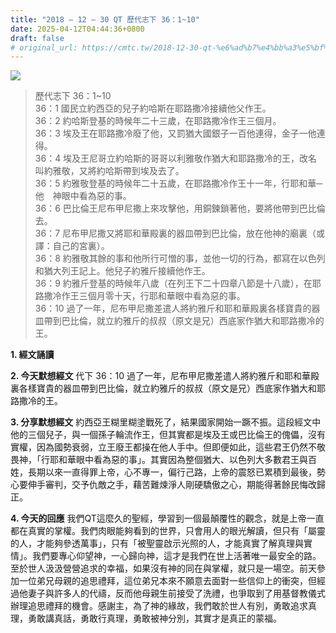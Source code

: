 ```yaml
---
title: "2018 – 12 – 30 QT 歷代志下 36：1~10"
date: 2025-04-12T04:44:36+0800
draft: false
# original_url: https://cmtc.tw/2018-12-30-qt-%e6%ad%b7%e4%bb%a3%e5%bf%97%e4%b8%8b-36%ef%bc%9a110
---
```


![](/images/qt.jpg)
> 歷代志下 36：1\~10  
> 36：1 國民立約西亞的兒子約哈斯在耶路撒冷接續他父作王。  
> 36：2 約哈斯登基的時候年二十三歲，在耶路撒冷作王三個月。  
> 36：3 埃及王在耶路撒冷廢了他，又罰猶大國銀子一百他連得，金子一他連得。  
> 36：4 埃及王尼哥立約哈斯的哥哥以利雅敬作猶大和耶路撒冷的王，改名叫約雅敬，又將約哈斯帶到埃及去了。  
> 36：5 約雅敬登基的時候年二十五歲，在耶路撒冷作王十一年，行耶和華─他　神眼中看為惡的事。  
> 36：6 巴比倫王尼布甲尼撒上來攻擊他，用銅鍊鎖著他，要將他帶到巴比倫去。  
> 36：7 尼布甲尼撒又將耶和華殿裏的器皿帶到巴比倫，放在他神的廟裏（或譯：自己的宮裏）。  
> 36：8 約雅敬其餘的事和他所行可憎的事，並他一切的行為，都寫在以色列和猶大列王記上。他兒子約雅斤接續他作王。  
> 36：9 約雅斤登基的時候年八歲（在列王下二十四章八節是十八歲），在耶路撒冷作王三個月零十天，行耶和華眼中看為惡的事。  
> 36：10 過了一年，尼布甲尼撒差遣人將約雅斤和耶和華殿裏各樣寶貴的器皿帶到巴比倫，就立約雅斤的叔叔（原文是兄）西底家作猶大和耶路撒冷的王。

**1. 經文誦讀**

**2.  今天默想經文**
代下 36：10 過了一年，尼布甲尼撒差遣人將約雅斤和耶和華殿裏各樣寶貴的器皿帶到巴比倫，就立約雅斤的叔叔（原文是兄）西底家作猶大和耶路撒冷的王。

**3. 分享默想經文**
約西亞王糊里糊塗戰死了，結果國家開始一蹶不振。這段經文中他的三個兒子，與一個孫子輪流作王，但其實都是埃及王或巴比倫王的傀儡，沒有實權，因為國勢衰弱，立王廢王都操在他人手中。但即便如此，這些君王仍然不敬畏神，「行耶和華眼中看為惡的事」。其實因為整個猶大、以色列大多數君王與百姓，長期以來一直得罪上帝，心不專一，偏行己路，上帝的震怒已累積到最後，勢心要伸手審判，交予仇敵之手，藉苦難煉淨人剛硬驕傲之心，期能得著餘民悔改歸正。

**4. 今天的回應**
我們QT這麼久的聖經，學習到一個最顛覆性的觀念，就是上帝一直都在真實的掌權。我們肉眼能夠看到的世界，只會用人的眼光解讀，但只有「屬靈的人，才能夠參透萬事」，只有「被聖靈啟示光照的人，才能真實了解真理與實情」。我們要專心仰望神，一心歸向神，這才是我們在世上活著唯一最安全的路。至於世人汲汲營營追求的幸福，如果沒有神的同在與掌權，就只是一場空。前天參加一位弟兄母親的追思禮拜，這位弟兄本來不願意去面對一些信仰上的衝突，但經過他妻子與許多人的代禱，反而他母親生前接受了洗禮，也爭取到了用基督教儀式辦理追思禮拜的機會。感謝主，為了神的緣故，我們敢於世人有別，勇敢追求真理，勇敢講真話，勇敢行真理，勇敢被神分別，其實才是真正的蒙福。
